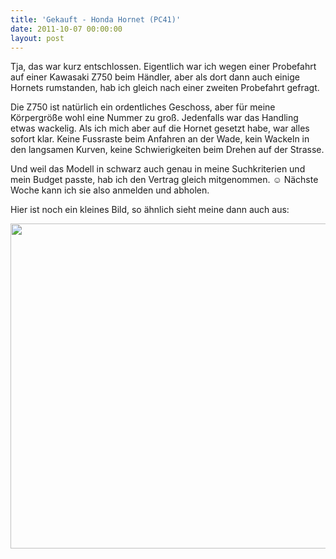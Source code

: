```yaml
---
title: 'Gekauft - Honda Hornet (PC41)'
date: 2011-10-07 00:00:00 
layout: post
---
```

Tja, das war kurz entschlossen. Eigentlich war ich wegen einer Probefahrt auf einer Kawasaki Z750 beim Händler, aber als dort dann auch einige Hornets rumstanden, hab ich gleich nach einer zweiten Probefahrt gefragt.

Die Z750 ist natürlich ein ordentliches Geschoss, aber für meine Körpergröße wohl eine Nummer zu groß. Jedenfalls war das Handling etwas wackelig. Als ich mich aber auf die Hornet gesetzt habe, war alles sofort klar. Keine Fussraste beim Anfahren an der Wade, kein Wackeln in den langsamen Kurven, keine Schwierigkeiten beim Drehen auf der Strasse.

Und weil das Modell in schwarz auch genau in meine Suchkriterien und mein Budget passte, hab ich den Vertrag gleich mitgenommen. ☺ Nächste Woche kann ich sie also anmelden und abholen.

Hier ist noch ein kleines Bild, so ähnlich sieht meine dann auch aus:

<a target='_blank' title='ImageShack - Image And Video Hosting' href='http://imageshack.us/photo/my-images/14/img5148r.jpg/'><img src='http://img14.imageshack.us/img14/4962/img5148r.jpg' border='0' width="520"/></a>
